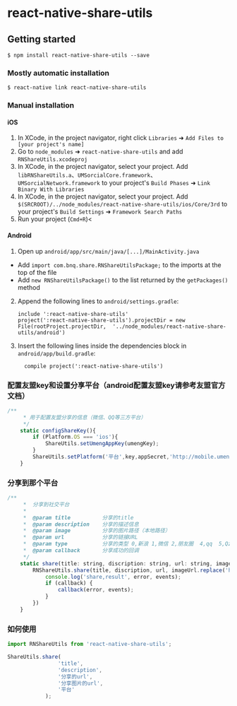 
# react-native-share-utils

## Getting started

`$ npm install react-native-share-utils --save`

### Mostly automatic installation

`$ react-native link react-native-share-utils`

### Manual installation


#### iOS

1. In XCode, in the project navigator, right click `Libraries` ➜ `Add Files to [your project's name]`
2. Go to `node_modules` ➜ `react-native-share-utils` and add `RNShareUtils.xcodeproj`
3. In XCode, in the project navigator, select your project. Add `libRNShareUtils.a`、`UMSorcialCore.framework`、`UMSorcialNetwork.framework` to your project's `Build Phases` ➜ `Link Binary With Libraries`
4. In XCode, in the project navigator, select your project. Add `$(SRCROOT)/../node_modules/react-native-share-utils/ios/Core/3rd` to your project's `Build Settings` ➜ `Framework Search Paths`
5. Run your project (`Cmd+R`)<

#### Android

1. Open up `android/app/src/main/java/[...]/MainActivity.java`
  - Add `import com.bnq.share.RNShareUtilsPackage;` to the imports at the top of the file
  - Add `new RNShareUtilsPackage()` to the list returned by the `getPackages()` method
2. Append the following lines to `android/settings.gradle`:
  	```
  	include ':react-native-share-utils'
  	project(':react-native-share-utils').projectDir = new File(rootProject.projectDir, 	'../node_modules/react-native-share-utils/android')
  	```
3. Insert the following lines inside the dependencies block in `android/app/build.gradle`:
  	```
      compile project(':react-native-share-utils')
  	```


### 配置友盟key和设置分享平台（android配置友盟key请参考友盟官方文档）
```javascript
/**
     * 用于配置友盟分享的信息（微信、QQ等三方平台）
     */
    static configShareKey(){
        if (Platform.OS === 'ios'){
            ShareUtils.setUmengAppKey(umengKey);
        }
        ShareUtils.setPlatform('平台',key,appSecret,'http://mobile.umeng.com/social');
    }
```


### 分享到那个平台
```javascript
/**
     *  分享到社交平台
     *
     *  @param title          分享的title
     *  @param description    分享的描述信息
     *  @param image          分享的图片路径（本地路径）
     *  @param url            分享的链接URL
     *  @param type           分享的类型 0,新浪 1,微信 2,朋友圈  4,qq  5,Qzone    12,短信
     *  @param callback       分享成功的回调
     */
    static share(title: string, discription: string, url: string, imageUrl: string, type: number, callback: Function) {
        RNShareUtils.share(title, discription, url, imageUrl.replace('https', 'http'), type, (error, events) => {
            console.log('share,result', error, events);
            if (callback) {
                callback(error, events);
            }
        })
    }
```


### 如何使用
```javascript
import RNShareUtils from 'react-native-share-utils';

ShareUtils.share(
                'title',
                'description',
                '分享的url',
                '分享图片的url',
                '平台'
            );
```
